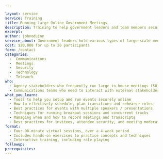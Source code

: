 ```yaml
---

layout: service
service: Training
title: Running Large Online Government Meetings
description: Training to help government leaders and team members securely and effectively run large participatory meetings online.
excerpt: 
author: johnoduinn
service_about: Government leaders hold various types of large scale meetings — from team communications and milestones to open “town-hall” style meetings with stakeholders or the public. Learn how to run these meetings online instead of in person, with consideration for security, technology, audience engagement, and logistics.
cost: $20,000 for up to 20 participants
form: /contact
categories:
  -  Communications
  -  Meetings
  -  Security
  -  Technology
  -  Telework
who:
  - Agency stakeholders who frequently run large in-house meetings (50 - 300+ people)
  - Communications teams who need to interact with external stakeholders and general public
what_you_learn:
  - Tools to help you setup and run events securely online
  - How to effectively schedule, plan transitions and rehearse roles
  - Best practices for events with multiple speakers / presentations
  - Techniques for running breakout sessions and concurrent tracks
  - Managing when and how to record meetings and transcripts
  - Best practices for invitees, attendee security, and meeting moderation
format:
  - Four 90-minute virtual sessions, over a 4-week period
  - Includes hands-on exercises to practice concepts and techniques
  - Interactive training, including role playing
followup:
prerequisites: 
---
```

